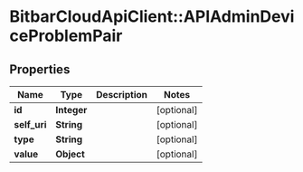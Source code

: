 # BitbarCloudApiClient::APIAdminDeviceProblemPair

## Properties
Name | Type | Description | Notes
------------ | ------------- | ------------- | -------------
**id** | **Integer** |  | [optional] 
**self_uri** | **String** |  | [optional] 
**type** | **String** |  | [optional] 
**value** | **Object** |  | [optional] 


